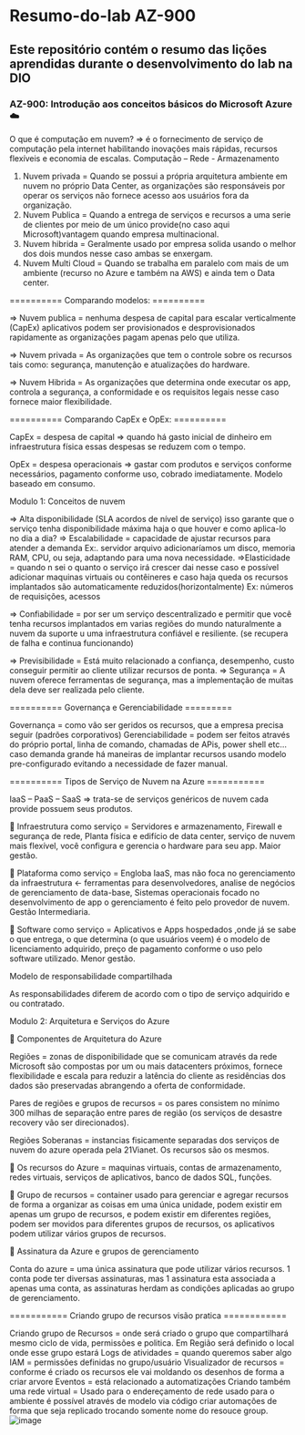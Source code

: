 # Resumo-do-lab AZ-900
## Este repositório contém o resumo das lições aprendidas durante o desenvolvimento do lab na DIO


### AZ-900: Introdução aos conceitos básicos do Microsoft Azure ☁️
O que é computação em nuvem? => é o fornecimento de serviço de computação pela internet habilitando inovações mais rápidas, recursos flexíveis e economia de escalas.
Computação – Rede - Armazenamento

1. Nuvem privada = Quando se possui a própria arquitetura ambiente em nuvem no próprio Data Center, as organizações são responsáveis por 
     operar os serviços não fornece acesso aos usuários fora da organização.
2. Nuvem Publica = Quando a entrega de serviços e recursos a uma serie de clientes por meio de um único provide(no caso aqui 
     Microsoft)vantagem quando empresa multinacional.
3. Nuvem hibrida = Geralmente usado por empresa solida usando o melhor dos dois mundos nesse caso ambas se enxergam.
4. Nuvem Multi Cloud = Quando se trabalha em paralelo com mais de um ambiente (recurso no Azure e também na AWS) e ainda tem o Data center.

 ========== Comparando modelos: ========== 

=>	Nuvem publica = nenhuma despesa de capital para escalar verticalmente (CapEx) aplicativos podem ser provisionados e desprovisionados 
     rapidamente as organizações pagam apenas pelo que utiliza.
     
=>	Nuvem privada = As organizações que tem o controle sobre os recursos tais como: segurança, manutenção e atualizações do hardware.

=>	Nuvem Hibrida =  As organizações que determina onde executar os app, controla a segurança, a conformidade e os requisitos legais nesse 
     caso  fornece maior flexibilidade.

========== Comparando CapEx e OpEx: ==========

CapEx = despesa de capital => quando há gasto inicial de dinheiro em infraestrutura física essas despesas se reduzem com o tempo.

OpEx = despesa operacionais => gastar com produtos e serviços conforme necessários, pagamento conforme uso, cobrado imediatamente.
Modelo baseado em consumo.

Modulo 1: Conceitos de nuvem

 => Alta disponibilidade (SLA acordos de nível de serviço) isso garante que o serviço tenha disponibilidade máxima haja o que houver e como aplica-lo no dia a dia? 
=> Escalabilidade = capacidade de ajustar recursos para atender a demanda
Ex:. servidor arquivo adicionaríamos um disco, memoria RAM, CPU, ou seja, adaptando para uma nova necessidade.
=>Elasticidade = quando n sei o quanto o serviço irá crescer dai nesse caso e possível adicionar maquinas virtuais ou contêineres e caso haja queda os recursos implantados são automaticamente reduzidos(horizontalmente)
  	Ex: números de requisições, acessos

=> Confiabilidade = por ser um serviço descentralizado e permitir que você tenha recursos implantados em varias regiões do mundo naturalmente a nuvem da suporte u uma infraestrutura confiável e resiliente. (se recupera de falha e continua funcionando)

=>	Previsibilidade = Está muito relacionado a confiança, desempenho, custo conseguir permitir ao cliente utilizar recursos de ponta.
=>	Segurança = A nuvem oferece ferramentas de segurança, mas a implementação de muitas dela deve ser realizada pelo cliente.

========== Governança e Gerenciabilidade =========

Governança = como vão ser geridos os recursos, que a empresa precisa seguir (padrões corporativos)
Gerenciabilidade = podem ser feitos através do próprio portal, linha de comando, chamadas de APis, power shell etc... caso demanda grande há maneiras de implantar recursos usando modelo pre-configurado evitando a necessidade de fazer manual.

========== Tipos de Serviço de Nuvem na Azure ===========

IaaS – PaaS – SaaS => trata-se de serviços genéricos de nuvem cada provide possuem seus produtos.

	Infraestrutura como serviço = Servidores e armazenamento, Firewall e segurança de rede, Planta física e edifício de data center, serviço de nuvem mais flexível, você configura e gerencia o hardware para seu app. Maior gestão.

	Plataforma como serviço = Engloba IaaS, mas não foca no gerenciamento da infraestrutura <- ferramentas para desenvolvedores, analise de negócios de gerenciamento de data-base, Sistemas operacionais focado no desenvolvimento de app o gerenciamento é feito pelo provedor de nuvem. Gestão Intermediaria.

	Software como serviço = Aplicativos e Apps hospedados ,onde já se sabe o que entrega, o que determina (o que usuários veem) é o modelo de licenciamento adquirido, preço de pagamento conforme o uso pelo software utilizado. Menor gestão.

Modelo de responsabilidade compartilhada 

As responsabilidades diferem de acordo com o tipo de serviço adquirido e ou contratado.

Modulo 2: Arquitetura e Serviços do Azure

	Componentes de Arquitetura do Azure

Regiões = zonas de disponibilidade que se comunicam através da rede Microsoft são compostas por um ou mais datacenters próximos, fornece flexibilidade e escala para reduzir a latência do cliente as residências dos dados são preservadas abrangendo a oferta de conformidade. 

Pares de regiões e grupos de recursos = os pares consistem no mínimo 300 milhas de separação entre pares de região (os serviços de desastre recovery vão ser direcionados).

Regiões Soberanas = instancias fisicamente separadas dos serviços de nuvem do azure operada pela 21Vianet. Os recursos são os mesmos.

	Os recursos do Azure = maquinas virtuais, contas de armazenamento, redes virtuais, serviços de aplicativos, banco de dados SQL, funções.

	Grupo de recursos = container usado para gerenciar e agregar recursos de forma a organizar as coisas em uma única unidade, podem existir em apenas um grupo de recursos, e podem existir em diferentes regiões, podem ser movidos para diferentes grupos de recursos, os aplicativos podem utilizar vários grupos de recursos.

	Assinatura da Azure e grupos de gerenciamento

Conta do azure = uma única assinatura que pode utilizar vários recursos.
1 conta pode ter diversas assinaturas, mas 1 assinatura esta associada a apenas	uma conta, as assinaturas herdam as condições aplicadas ao grupo de gerenciamento.

=========== Criando grupo de recursos visão pratica ============

Criando grupo de Recursos = onde será criado o grupo que compartilhará mesmo ciclo de vida, permissões e politica.
Em Região será definido o local onde esse grupo estará 
Logs de atividades = quando queremos saber algo
IAM = permissões definidas no grupo/usuário
Visualizador de recursos = conforme é criado os recursos ele vai moldando os desenhos de forma a criar arvore
Eventos = está relacionado a automatizações
Criando também uma rede virtual = Usado para o endereçamento de rede usado para o ambiente é possível através de modelo via código criar automações de forma que seja replicado trocando somente nome do resouce group.
![image](https://github.com/user-attachments/assets/6416921b-31bc-4266-91f6-c391e9c652b5)










